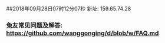 ##2018年09月28日07时12分07秒 新址: 159.65.74.28
### 兔友常见问题及解答: https://github.com/wanggonging/d/blob/w/FAQ.md

